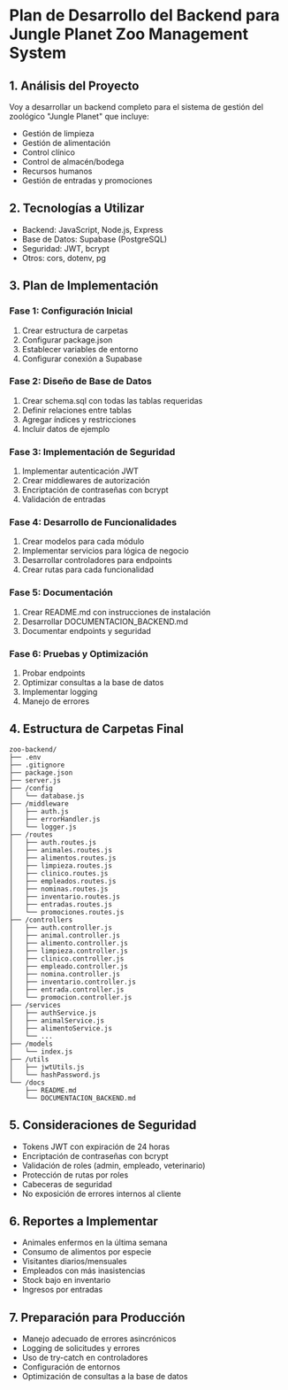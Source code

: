 # Plan de Desarrollo del Backend para Jungle Planet Zoo Management System

## 1. Análisis del Proyecto

Voy a desarrollar un backend completo para el sistema de gestión del zoológico "Jungle Planet" que incluye:

- Gestión de limpieza
- Gestión de alimentación
- Control clínico
- Control de almacén/bodega
- Recursos humanos
- Gestión de entradas y promociones

## 2. Tecnologías a Utilizar

- Backend: JavaScript, Node.js, Express
- Base de Datos: Supabase (PostgreSQL)
- Seguridad: JWT, bcrypt
- Otros: cors, dotenv, pg

## 3. Plan de Implementación

### Fase 1: Configuración Inicial
1. Crear estructura de carpetas
2. Configurar package.json
3. Establecer variables de entorno
4. Configurar conexión a Supabase

### Fase 2: Diseño de Base de Datos
1. Crear schema.sql con todas las tablas requeridas
2. Definir relaciones entre tablas
3. Agregar índices y restricciones
4. Incluir datos de ejemplo

### Fase 3: Implementación de Seguridad
1. Implementar autenticación JWT
2. Crear middlewares de autorización
3. Encriptación de contraseñas con bcrypt
4. Validación de entradas

### Fase 4: Desarrollo de Funcionalidades
1. Crear modelos para cada módulo
2. Implementar servicios para lógica de negocio
3. Desarrollar controladores para endpoints
4. Crear rutas para cada funcionalidad

### Fase 5: Documentación
1. Crear README.md con instrucciones de instalación
2. Desarrollar DOCUMENTACION_BACKEND.md
3. Documentar endpoints y seguridad

### Fase 6: Pruebas y Optimización
1. Probar endpoints
2. Optimizar consultas a la base de datos
3. Implementar logging
4. Manejo de errores

## 4. Estructura de Carpetas Final

```
zoo-backend/
├── .env
├── .gitignore
├── package.json
├── server.js
├── /config
│   └── database.js
├── /middleware
│   ├── auth.js
│   ├── errorHandler.js
│   └── logger.js
├── /routes
│   ├── auth.routes.js
│   ├── animales.routes.js
│   ├── alimentos.routes.js
│   ├── limpieza.routes.js
│   ├── clinico.routes.js
│   ├── empleados.routes.js
│   ├── nominas.routes.js
│   ├── inventario.routes.js
│   ├── entradas.routes.js
│   └── promociones.routes.js
├── /controllers
│   ├── auth.controller.js
│   ├── animal.controller.js
│   ├── alimento.controller.js
│   ├── limpieza.controller.js
│   ├── clinico.controller.js
│   ├── empleado.controller.js
│   ├── nomina.controller.js
│   ├── inventario.controller.js
│   ├── entrada.controller.js
│   └── promocion.controller.js
├── /services
│   ├── authService.js
│   ├── animalService.js
│   ├── alimentoService.js
│   └── ...
├── /models
│   └── index.js
├── /utils
│   ├── jwtUtils.js
│   └── hashPassword.js
└── /docs
    ├── README.md
    └── DOCUMENTACION_BACKEND.md
```

## 5. Consideraciones de Seguridad

- Tokens JWT con expiración de 24 horas
- Encriptación de contraseñas con bcrypt
- Validación de roles (admin, empleado, veterinario)
- Protección de rutas por roles
- Cabeceras de seguridad
- No exposición de errores internos al cliente

## 6. Reportes a Implementar

- Animales enfermos en la última semana
- Consumo de alimentos por especie
- Visitantes diarios/mensuales
- Empleados con más inasistencias
- Stock bajo en inventario
- Ingresos por entradas

## 7. Preparación para Producción

- Manejo adecuado de errores asincrónicos
- Logging de solicitudes y errores
- Uso de try-catch en controladores
- Configuración de entornos
- Optimización de consultas a la base de datos
